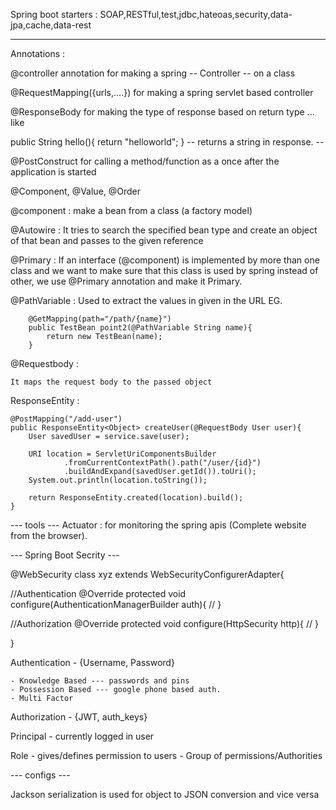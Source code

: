 
Spring boot starters :
	SOAP,RESTful,test,jdbc,hateoas,security,data-jpa,cache,data-rest

---------------
Annotations :

@controller annotation for making a spring -- Controller -- on a class

@RequestMapping({urls,....}) for making a spring servlet based controller

@ResponseBody for making the type of response based on return type ... like 

public String hello(){
 return "helloworld";
} 
-- returns a string in response. --

@PostConstruct for calling a method/function as a once after the application is started

@Component, @Value, @Order

@component :
	make a bean from a class (a factory model)

@Autowire :
	It tries to search the specified bean type and create an object of that bean and passes to the given reference

@Primary :
	If an interface (@component) is implemented by more than one class and we want to make sure that this class is used by spring instead of other, we use @Primary annotation and make it Primary.

@PathVariable :
	Used to extract the values in given in the URL
	EG.

		@GetMapping(path="/path/{name}")
		public TestBean point2(@PathVariable String name){
			return new TestBean(name);
		}

@Requestbody :

	It maps the request body to the passed object 

ResponseEntity<T> :

	@PostMapping("/add-user")
    public ResponseEntity<Object> createUser(@RequestBody User user){
        User savedUser = service.save(user);

        URI location = ServletUriComponentsBuilder
                .fromCurrentContextPath().path("/user/{id}")
                .buildAndExpand(savedUser.getId()).toUri();
        System.out.println(location.toString());

        return ResponseEntity.created(location).build();
    }

--- tools ---
Actuator : 
	for monitoring the spring apis (Complete website from the browser).



--- Spring Boot Secrity ---

@WebSecurity
class xyz extends WebSecurityConfigurerAdapter{

//Authentication
@Override
protected void configure(AuthenticationManagerBuilder auth){
//
}


//Authorization
@Override
protected void configure(HttpSecurity http){
//
}

}

Authentication - {Username, Password}

	- Knowledge Based --- passwords and pins
	- Possession Based --- google phone based auth.
	- Multi Factor

	

Authorization - {JWT, auth_keys} 

Principal - currently logged in user

Role - gives/defines permission to users
	- Group of permissions/Authorities




--- configs ---

Jackson serialization is used for object to JSON conversion and vice versa

